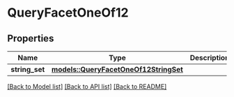 # QueryFacetOneOf12

## Properties

Name | Type | Description | Notes
------------ | ------------- | ------------- | -------------
**string_set** | [**models::QueryFacetOneOf12StringSet**](QueryFacet_oneOf_12_StringSet.md) |  | 

[[Back to Model list]](../README.md#documentation-for-models) [[Back to API list]](../README.md#documentation-for-api-endpoints) [[Back to README]](../README.md)


